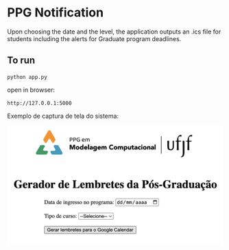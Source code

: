 # PPG Notification

Upon choosing the date and the level, the application outputs an .ics file for students including the alerts for Graduate program deadlines.

## To run

```
python app.py
```

open in browser:

```
http://127.0.0.1:5000
```

Exemplo de captura de tela do sistema:

![ texto](static/tela.png)

